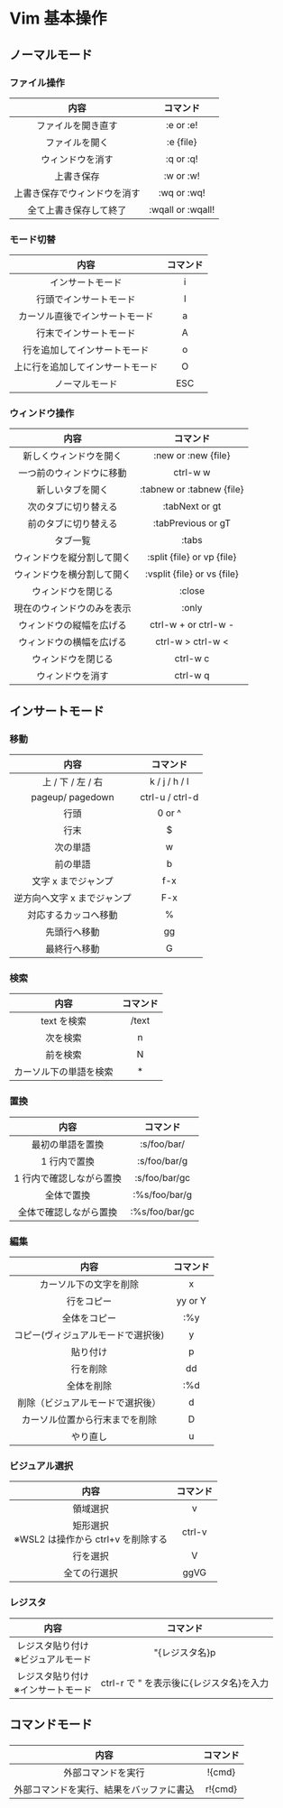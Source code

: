 ﻿# Vim 基本操作

## ノーマルモード

### ファイル操作

|             内容             |     コマンド      |
| :--------------------------: | :---------------: |
|      ファイルを開き直す      |     :e or :e!     |
|        ファイルを開く        |     :e {file}     |
|       ウィンドウを消す       |     :q or :q!     |
|          上書き保存          |     :w or :w!     |
| 上書き保存でウィンドウを消す |    :wq or :wq!    |
|    全て上書き保存して終了    | :wqall or :wqall! |

### モード切替

|               内容               | コマンド |
| :------------------------------: | :------: |
|         インサートモード         |    i     |
|      行頭でインサートモード      |    I     |
|  カーソル直後でインサートモード  |    a     |
|      行末でインサートモード      |    A     |
|   行を追加してインサートモード   |    o     |
| 上に行を追加してインサートモード |    O     |
|          ノーマルモード          |   ESC    |

### ウィンドウ操作

|            内容            |          コマンド           |
| :------------------------: | :-------------------------: |
|   新しくウィンドウを開く   |     :new or :new {file}     |
|  一つ前のウィンドウに移動  |          ctrl-w w           |
|      新しいタブを開く      |  :tabnew or :tabnew {file}  |
|    次のタブに切り替える    |       :tabNext or gt        |
|    前のタブに切り替える    |     :tabPrevious or gT      |
|          タブ一覧          |            :tabs            |
| ウィンドウを縦分割して開く | :split {file} or vp {file}  |
| ウィンドウを横分割して開く | :vsplit {file} or vs {file} |
|     ウィンドウを閉じる     |           :close            |
| 現在のウィンドウのみを表示 |            :only            |
|  ウィンドウの縦幅を広げる  |    ctrl-w + or ctrl-w -     |
|  ウィンドウの横幅を広げる  |      ctrl-w > ctrl-w <      |
|     ウィンドウを閉じる     |          ctrl-w c           |
|      ウィンドウを消す      |          ctrl-w q           |

## インサートモード

### 移動

|            内容             |    コマンド     |
| :-------------------------: | :-------------: |
|      上 / 下 / 左 / 右      |  k / j / h / l  |
|      pageup/ pagedown       | ctrl-u / ctrl-d |
|            行頭             |     0 or ^      |
|            行末             |        $        |
|          次の単語           |        w        |
|          前の単語           |        b        |
|     文字 x までジャンプ     |       f-x       |
| 逆方向へ文字 x までジャンプ |       F-x       |
|    対応するカッコへ移動     |        %        |
|        先頭行へ移動         |       gg        |
|        最終行へ移動         |        G        |

### 検索

|          内容          | コマンド |
| :--------------------: | :------: |
|      text を検索       |  /text   |
|        次を検索        |    n     |
|        前を検索        |    N     |
| カーソル下の単語を検索 |    \*    |

### 置換

|           内容           |    コマンド    |
| :----------------------: | :------------: |
|     最初の単語を置換     |  :s/foo/bar/   |
|       1 行内で置換       |  :s/foo/bar/g  |
| 1 行内で確認しながら置換 | :s/foo/bar/gc  |
|        全体で置換        | :%s/foo/bar/g  |
|  全体で確認しながら置換  | :%s/foo/bar/gc |

### 編集

|                内容                | コマンド |
| :--------------------------------: | :------: |
|       カーソル下の文字を削除       |    x     |
|             行をコピー             | yy or Y  |
|            全体をコピー            |   :%y    |
| コピー(ヴィジュアルモードで選択後) |    y     |
|              貼り付け              |    p     |
|              行を削除              |    dd    |
|             全体を削除             |   :%d    |
|  削除（ビジュアルモードで選択後）  |    d     |
|   カーソル位置から行末までを削除   |    D     |
|              やり直し              |    u     |

### ビジュアル選択

|                      内容                       | コマンド |
| :---------------------------------------------: | :------: |
|                    領域選択                     |    v     |
| 矩形選択 <br>※WSL2 は操作から ctrl+v を削除する |  ctrl-v  |
|                    行を選択                     |    V     |
|                  全ての行選択                   |   ggVG   |

### レジスタ

|                 内容                  |                 コマンド                 |
| :-----------------------------------: | :--------------------------------------: |
| レジスタ貼り付け<br>※ビジュアルモード |              "{レジスタ名}p              |
| レジスタ貼り付け<br>※インサートモード | ctrl-r で " を表示後に{レジスタ名}を入力 |

## コマンドモード

###

|                   内容                   | コマンド |
| :--------------------------------------: | :------: |
|            外部コマンドを実行            |  !{cmd}  |
| 外部コマンドを実行、結果をバッファに書込 | r!{cmd}  |
